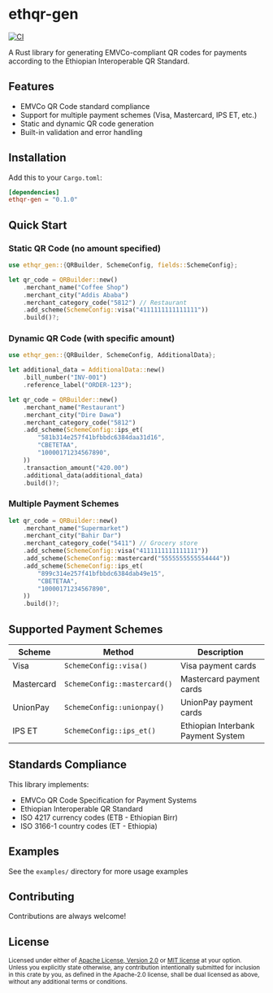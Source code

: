 # ethqr-gen

[![CI](https://github.com/dagregi/ethqr-gen/workflows/CI/badge.svg)](https://github.com/dagregi/ethqr-gen/actions)

A Rust library for generating EMVCo-compliant QR codes for payments according to the Ethiopian Interoperable QR Standard.

## Features

- EMVCo QR Code standard compliance
- Support for multiple payment schemes (Visa, Mastercard, IPS ET, etc.)
- Static and dynamic QR code generation
- Built-in validation and error handling

## Installation

Add this to your `Cargo.toml`:

```toml
[dependencies]
ethqr-gen = "0.1.0"
```

## Quick Start

### Static QR Code (no amount specified)

```rust
use ethqr_gen::{QRBuilder, SchemeConfig, fields::SchemeConfig};

let qr_code = QRBuilder::new()
    .merchant_name("Coffee Shop")
    .merchant_city("Addis Ababa")
    .merchant_category_code("5812") // Restaurant
    .add_scheme(SchemeConfig::visa("4111111111111111"))
    .build()?;
```

### Dynamic QR Code (with specific amount)

```rust
use ethqr_gen::{QRBuilder, SchemeConfig, AdditionalData};

let additional_data = AdditionalData::new()
    .bill_number("INV-001")
    .reference_label("ORDER-123");

let qr_code = QRBuilder::new()
    .merchant_name("Restaurant")
    .merchant_city("Dire Dawa")
    .merchant_category_code("5812")
    .add_scheme(SchemeConfig::ips_et(
        "581b314e257f41bfbbdc6384daa31d16",
        "CBETETAA",
        "10000171234567890",
    ))
    .transaction_amount("420.00")
    .additional_data(additional_data)
    .build()?;
```

### Multiple Payment Schemes

```rust
let qr_code = QRBuilder::new()
    .merchant_name("Supermarket")
    .merchant_city("Bahir Dar")
    .merchant_category_code("5411") // Grocery store
    .add_scheme(SchemeConfig::visa("4111111111111111"))
    .add_scheme(SchemeConfig::mastercard("5555555555554444"))
    .add_scheme(SchemeConfig::ips_et(
        "899c314e257f41bfbbdc6384dab49e15",
        "CBETETAA",
        "10000171234567890",
    ))
    .build()?;
```

## Supported Payment Schemes

| Scheme     | Method                       | Description                        |
| ---------- | ---------------------------- | ---------------------------------- |
| Visa       | `SchemeConfig::visa()`       | Visa payment cards                 |
| Mastercard | `SchemeConfig::mastercard()` | Mastercard payment cards           |
| UnionPay   | `SchemeConfig::unionpay()`   | UnionPay payment cards             |
| IPS ET     | `SchemeConfig::ips_et()`     | Ethiopian Interbank Payment System |

## Standards Compliance

This library implements:

- EMVCo QR Code Specification for Payment Systems
- Ethiopian Interoperable QR Standard
- ISO 4217 currency codes (ETB - Ethiopian Birr)
- ISO 3166-1 country codes (ET - Ethiopia)

## Examples

See the `examples/` directory for more usage examples

## Contributing

Contributions are always welcome!

## License

<sup>
Licensed under either of <a href="LICENSE-APACHE">Apache License, Version
2.0</a> or <a href="LICENSE-MIT">MIT license</a> at your option.
</sup>

<br>

<sub>
Unless you explicitly state otherwise, any contribution intentionally submitted
for inclusion in this crate by you, as defined in the Apache-2.0 license, shall
be dual licensed as above, without any additional terms or conditions.
</sub>
